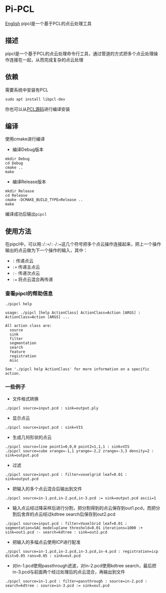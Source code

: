 # Pi-PCL
[English](./README.md)
pipcl是一个基于PCL的点云处理工具

## 描述
pipcl是一个基于PCL的点云处理命令行工具，通过管道的方式把多个点云处理操作连接在一起，从而完成复杂的点云处理

## 依赖
需要系统中安装有PCL
```
sudo apt install libpcl-dev
```
你也可以从[PCL源码](https://github.com/PointCloudLibrary/pcl)进行编译安装

## 编译
使用cmake进行编译
* 编译Debug版本
```
mkdir Debug
cd Debug
cmake ..
make
```

* 编译Release版本
```
mkdir Release
cd Release
cmake -DCMAKE_BUILD_TYPE=Release ..
make
```

编译成功后输出`pipcl`

## 使用方法
在pipcl中，可以用`:`/`:+`/`:-`/`:=`这几个符号把多个点云操作连接起来，把上一个操作输出的点云做为下一个操作的输入，其中：
* `:`
传递点云
* `:+`
传递主点云
* `:-`
传递次点云
* `:=`
将点云混合再传递

### 查看pipcl的帮助信息
```
./pipcl help

usage: ./pipcl [help ActionClass] ActionClass=Action [ARGS] : ActionClass=Action [ARGS] ...

All action class are:
  source
  sink
  filter
  segmentation
  search
  feature
  registration
  misc

See './pipcl help ActionClass' for more information on a specific action.
```

### 一些例子

* 文件格式转换
```
./pipcl source=input.pcd : sink=output.ply
```

* 显示点云
```
./pipcl source=input.pcd : sink=VIS
```

* 生成几何形状的点云
```
./pipcl source=line point1=0,0,0 point2=1,1,1 : sink=VIS
./pipcl source=cube xrange=-1,1 yrange=-2,2 zrange=-3,3 density=2 : sink=output.pcd
```

* 过滤
```
./pipcl source=input.pcd : filter=voxelgrid leaf=0.01 : sink=output.pcd
```

* 把输入的多个点云混合后输出到文件
```
./pipcl source=in-1.pcd,in-2.pcd,in-3.pcd := sink=output.pcd ascii=1
```

* 输入点云经过降采样后进行分割，把分割得到的点云保存到out1.pcd，而把分割后舍弃的点云经过kdtree search后保存到out2.pcd
```
./pipcl source=input.pcd : filter=VoxelGrid leaf=0.01 : segmentation=SAC model=plane threshold=0.01 iterations=1000 :+ sink=out1.pcd :- search=kdtree : sink=out2.pcd
```

* 把输入的多幅点云使用ICP进行配准
```
./pipcl source=in-1.pcd,in-2.pcd,in-3.pcd,in-4.pcd : registration=icp dist=0.05 rans=0.05 : sink=out.pcd
```

* 对in-1.pcd使用passthrough滤波，对in-2.pcd使用kdtree search，最后把in-3.pcd与前面两个经过处理后的点云混合，再输出到文件
```
./pipcl source=in-1.pcd : filter=passthrough : source=in-2.pcd : search=kdtree : source=in-3.pcd := sink=out.pcd
```

